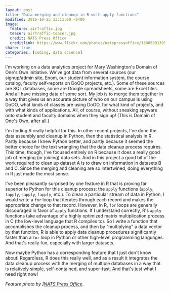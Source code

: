 ```yaml
---
layout: post
title: "Data merging and cleanup in R with apply functions"
modified: 2016-10-25 13:11:00 -0400
image:
  feature: airTraffic.jpg
  teaser: airTraffic-teaser.jpg
  credit: NATS Press Office
  creditlink: https://www.flickr.com/photos/natspressoffice/13085091395/
share: true
categories: [coding, data science]
---
```


I'm working on a data analytics project for Mary Washington's Domain of One's Own initiative. We've got data from several sources (our signup/admin site, Enom, our student information system, the course catalog, faculty self-reports on DoOO projects, etc.). Some of these sources are SQL databases, some are Google spreadsheets, some are Excel files. And all have missing data of some sort. My job is to merge them together in a way that gives us an accurate picture of who on our campus is using DoOO, what kinds of classes are using DoOO, for what kind of projects, and with what kinds of applications. All, of course, without sneaking spyware onto student and faculty domains when they sign up! (This is Domain of One's Own, after all.)

I'm finding R really helpful for this. In other recent projects, I've done the data assembly and cleanup in Python, then the statistical analysis in R. Partly because I knew Python better, and partly because it seemed the better choice for the text wrangling that the data cleanup process requires. This time, though, I've focused entirely on R because it does a really good job of merging (or joining) data sets. And in this project a good bit of the work required to clean up dataset A is to draw on information in datasets B and C. Since the merging and cleaning are so intertwined, doing everything in R just made the most sense.

I've been pleasantly surprised by one feature in R that is proving far superior to Python for this cleanup process: the ```apply``` functions (```apply```, ```tapply```, ```sapply```, ```lapply```, etc.). To clean a particular stream of data in Python, I would write a ```for``` loop that iterates through each record and makes the appropriate change to that record. However, in R, ```for``` loops are generally discouraged in favor of ```apply``` functions. If I understand correctly, R's ```apply``` functions take advantage of a highly optimized matrix multiplication process in C (the low-level language that R compiles to). So I write a function that accomplishes the cleanup process, and then by "multiplying" a data vector by that function, R is able to apply data cleanup procedures significantly faster than a ```for``` loop in Python or other high-level programming languages. And that's really fun, especially with larger datasets.

Now maybe Python has a corresponding feature that I just don't know about! Regardless, R does this really well, and as a result it integrates the data cleanup process with the merging of multiple databases in a way that is relatively simple, self-contained, and super-fast. And that's just what I need right now!

*Feature photo by ][NATS Press Office](https://www.flickr.com/photos/natspressoffice/13085091395/).*
